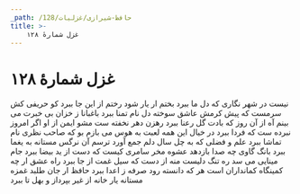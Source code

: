 ```yaml
---
_path: /حافظ-شیرازی/غزلیات/128
title: >-
    غزل شمارهٔ ۱۲۸
---
```

# غزل شمارهٔ ۱۲۸

نیست در شهر نگاری که دل ما ببرد
بختم ار یار شود رختم از این جا ببرد
کو حریفی کش سرمست که پیش کرمش
عاشق سوخته دل نام تمنا ببرد
باغبانا ز خزان بی خبرت می بینم
آه از آن روز که بادت گل رعنا ببرد
رهزن دهر نخفته ست مشو ایمن از او
اگر امروز نبرده ست که فردا ببرد
در خیال این همه لعبت به هوس می بازم
بو که صاحب نظری نام تماشا ببرد
علم و فضلی که به چل سال دلم جمع آورد
ترسم آن نرگس مستانه به یغما ببرد
بانگ گاوی چه صدا بازدهد عشوه مخر
سامری کیست که دست از ید بیضا ببرد
جام مینایی می سد ره تنگ دلیست
منه از دست که سیل غمت از جا ببرد
راه عشق ار چه کمینگاه کمانداران است
هر که دانسته رود صرفه ز اعدا ببرد
حافظ ار جان طلبد غمزه مستانه یار
خانه از غیر بپرداز و بهل تا ببرد
